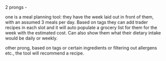 2 prongs - 

one is a meal planning tool: they have the week laid out in front of them, with an assumed 3 meals per day. Based on tags they can add trader recipes in each slot and it will auto populate a grocery list for them for the week with the estimated cost. Can also show them what their dietary intake would be daily or weekly. 

other prong, based on tags or certain ingredients or filtering out allergens etc., the tool will recommend a recipe. 